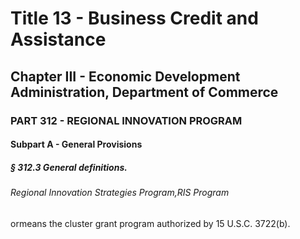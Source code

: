
# Title 13 - Business Credit and Assistance
## Chapter III - Economic Development Administration, Department of Commerce
### PART 312 - REGIONAL INNOVATION PROGRAM
#### Subpart A - General Provisions
##### § 312.3 General definitions.
###### Regional Innovation Strategies Program,RIS Program

ormeans the cluster grant program authorized by 15 U.S.C. 3722(b).
